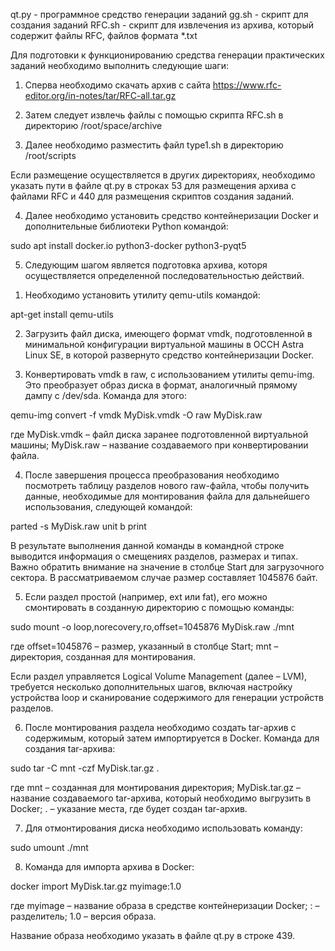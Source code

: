 qt.py - программное средство генерации заданий
gg.sh - скрипт для создания заданий
RFC.sh - скрипт для извлечения из архива, который содержит файлы RFC, файлов формата *.txt

Для подготовки к функционированию средства генерации практических заданий необходимо выполнить следующие шаги:

1. Сперва необходимо скачать архив с сайта https://www.rfc-editor.org/in-notes/tar/RFC-all.tar.gz

2. Затем следует извлечь файлы с помощью скрипта RFC.sh в директорию /root/space/archive

3. Далее необходимо разместить файл type1.sh в директорию /root/scripts

Если размещение осуществляется в других директориях, необходимо указать пути в файле qt.py в строках 53 для размещения архива с файлами RFC и 440 для размещения скриптов создания заданий.

4. Далее необходимо установить средство контейнеризации Docker и дополнительные библиотеки Python командой:

sudo apt install docker.io python3-docker python3-pyqt5

5. Следующим шагом является подготовка архива, которя осуществляется определенной последовательностью действий.
  
  1)	Необходимо установить утилиту qemu-utils командой:

  apt-get install qemu-utils

  2)	Загрузить файл диска, имеющего формат vmdk, подготовленной в минимальной конфигурации виртуальной машины в ОССН Astra Linux SE, в которой развернуто средство контейнеризации Docker.
  
  3)	Конвертировать vmdk в raw, с использованием утилиты qemu-img. Это преобразует образ диска в формат, аналогичный прямому дампу с /dev/sda. Команда для этого: 

  qemu-img convert -f vmdk MyDisk.vmdk -O raw MyDisk.raw

  где MyDisk.vmdk – файл диска заранее подготовленной виртуальной машины; 
  MyDisk.raw – название создаваемого при конвертировании файла.

  4)	После завершения процесса преобразования необходимо посмотреть таблицу разделов нового raw-файла, чтобы получить данные, необходимые для монтирования файла для дальнейшего использования, следующей командой:

  parted -s MyDisk.raw unit b print

  В результате выполнения данной команды в командной строке выводится информация о смещениях разделов, размерах и типах. Важно обратить внимание на значение в столбце Start для загрузочного сектора. В рассматриваемом случае размер составляет 1045876 байт.

  5)	Если раздел простой (например, ext или fat), его можно смонтировать в созданную директорию с помощью команды: 

  sudo mount -o loop,norecovery,ro,offset=1045876 MyDisk.raw ./mnt

  где offset=1045876 – размер, указанный в столбце Start;
  mnt – директория, созданная для монтирования.

  Если раздел управляется Logical Volume Management (далее – LVM), требуется несколько дополнительных шагов, включая настройку устройства loop и сканирование содержимого для генерации устройств разделов.
  
  6)	После монтирования раздела необходимо создать tar-архив с содержимым, который затем импортируется в Docker. Команда для создания tar-архива: 

  sudo tar -C mnt -czf MyDisk.tar.gz .

  где mnt – созданная для монтирования директория;
  MyDisk.tar.gz – название создаваемого tar-архива, который необходимо выгрузить в Docker;
  . – указание места, где будет создан tar-архив.

  7)	Для отмонтирования диска необходимо использовать команду: 

  sudo umount ./mnt 

  8)	Команда для импорта архива в Docker: 

  docker import MyDisk.tar.gz myimage:1.0

  где myimage – название образа в средстве контейнеризации Docker;
  : – разделитель;
  1.0	– версия образа.
  
  Название образа необходимо указать в файле qt.py в строке 439.
